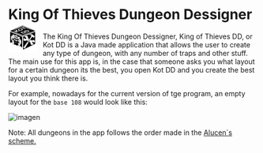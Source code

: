 # King Of Thieves Dungeon Dessigner <img width="60px" align="left" style="padding-right:10px;" src="resources/images/basic/icon.png">

The King Of Thieves Dungeon Dessigner, King of Thieves DD, or Kot DD is a Java made application that allows the user to create any type of dungeon, with any number of traps and other stuff. The main use for this app is, in the case that someone asks you what layout for a certain dungeon its the best, you open Kot DD and you create the best layout you think there is. 

For example, nowadays for the current version of tge program, an empty layout for the ``base 108`` would look like this:<br>

![imagen](https://user-images.githubusercontent.com/91225771/183775956-f9fc2375-aee2-4387-897b-735d021cad88.png)

Note: All dungeons in the app follows the order made in the <a href="https://cdn.discordapp.com/attachments/857474425279741982/908792147568898048/bases.jpg"> Alucen´s scheme.</a>
